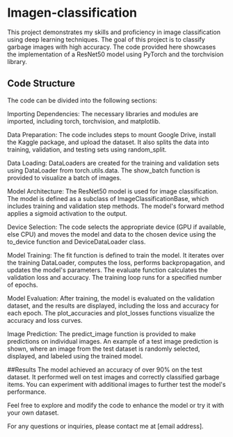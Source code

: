 # Imagen-classification
This project demonstrates my skills and proficiency in image classification using deep learning techniques. The goal of this project is to classify garbage images with high accuracy. The code provided here showcases the implementation of a ResNet50 model using PyTorch and the torchvision library.

## Code Structure
The code can be divided into the following sections:

Importing Dependencies: The necessary libraries and modules are imported, including torch, torchvision, and matplotlib.

Data Preparation: The code includes steps to mount Google Drive, install the Kaggle package, and upload the dataset. It also splits the data into training, validation, and testing sets using random_split.

Data Loading: DataLoaders are created for the training and validation sets using DataLoader from torch.utils.data. The show_batch function is provided to visualize a batch of images.

Model Architecture: The ResNet50 model is used for image classification. The model is defined as a subclass of ImageClassificationBase, which includes training and validation step methods. The model's forward method applies a sigmoid activation to the output.

Device Selection: The code selects the appropriate device (GPU if available, else CPU) and moves the model and data to the chosen device using the to_device function and DeviceDataLoader class.

Model Training: The fit function is defined to train the model. It iterates over the training DataLoader, computes the loss, performs backpropagation, and updates the model's parameters. The evaluate function calculates the validation loss and accuracy. The training loop runs for a specified number of epochs.

Model Evaluation: After training, the model is evaluated on the validation dataset, and the results are displayed, including the loss and accuracy for each epoch. The plot_accuracies and plot_losses functions visualize the accuracy and loss curves.

Image Prediction: The predict_image function is provided to make predictions on individual images. An example of a test image prediction is shown, where an image from the test dataset is randomly selected, displayed, and labeled using the trained model.

##Results
The model achieved an accuracy of over 90% on the test dataset. It performed well on test images and correctly classified garbage items. You can experiment with additional images to further test the model's performance.

Feel free to explore and modify the code to enhance the model or try it with your own dataset.

For any questions or inquiries, please contact me at [email address].
